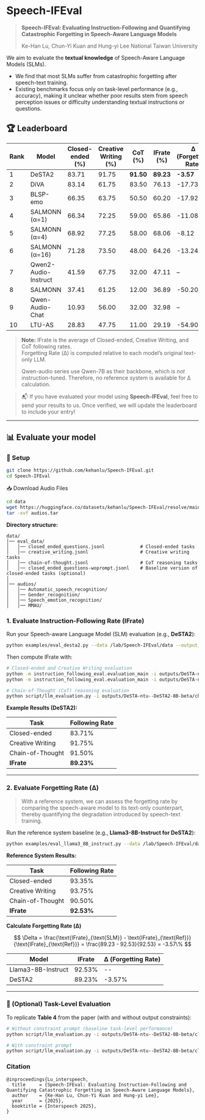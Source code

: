 
# Speech-IFEval

> **Speech-IFEval: Evaluating Instruction-Following and Quantifying Catastrophic Forgetting in Speech-Aware Language Models**
> 
> Ke-Han Lu, Chun-Yi Kuan and Hung-yi Lee
> National Taiwan University

We aim to evaluate the **textual knowledge** of Speech-Aware Language Models (SLMs).
- We find that most SLMs suffer from catastrophic forgetting after speech-text training.
- Existing benchmarks focus only on task-level performance (e.g., accuracy), making it unclear whether poor results stem from speech perception issues or difficulty understanding textual instructions or questions.

## 🏆 Leaderboard

| Rank | Model            | Closed-ended (%) | Creative Writing (%) | CoT (%) | **IFrate (%)** | Δ (Forgetting Rate) |
|------|------------------|------------------|-----------------------|---------|----------------|----------------------|
| 1    | DeSTA2        | 83.71             | 91.75                 | **91.50**   | **89.23**       | **-3.57**               |
| 2    | DiVA              | 83.14             | 61.75                 | 83.50   | 76.13           | -17.73              |
| 3    | BLSP-emo          | 66.35             | 63.75                 | 50.50   | 60.20           | -17.92              |
| 4    | SALMONN (α=1)     | 66.34             | 72.25                 | 59.00   | 65.86           | -11.08              |
| 5    | SALMONN (α=4)     | 68.92             | 77.25                 | 58.00   | 68.06           | -8.12               |
| 6    | SALMONN (α=16)    | 71.28             | 73.50                 | 48.00   | 64.26           | -13.24              |
| 7    | Qwen2-Audio-Instruct | 41.59         | 67.75                 | 32.00   | 47.11           | –                    |
| 8   | SALMONN           | 37.41             | 61.25                 | 12.00   | 36.89           | -50.20              |
| 9    | Qwen-Audio-Chat   | 10.93             | 56.00                 | 32.00   | 32.98           | –                    |
| 10    | LTU-AS            | 28.83             | 47.75                 | 11.00   | 29.19           | -54.90              |

> **Note:** IFrate is the average of Closed-ended, Creative Writing, and CoT following rates.  
> Forgetting Rate (Δ) is computed relative to each model’s original text-only LLM.
> 
> Qwen-audio series use Qwen-7B as their backbone, which is *not* instruction-tuned. Therefore, no reference system is available for Δ calculation.

> 📬 If you have evaluated your model using **Speech-IFEval**, feel free to send your results to us. Once verified, we will update the leaderboard to include your entry!

---

## 📊 Evaluate your model

### 🔧 Setup

```bash
git clone https://github.com/kehanlu/Speech-IFEval.git
cd Speech-IFEval
```

📥 Download Audio Files

```bash
cd data
wget https://huggingface.co/datasets/kehanlu/Speech-IFEval/resolve/main/audios.tar
tar -xvf audios.tar
```

**Directory structure:**

```
data/
│── eval_data/
│   │── closed_ended_questions.jsonl             # Closed-ended tasks
│   │── creative_writing.jsonl                   # Creative writing tasks
│   │── chain-of-thought.jsonl                   # CoT reasoning tasks
│   │── closed_ended_questions-woprompt.jsonl    # Baseline version of closed-ended tasks (optional)
│
│── audios/
│   │── Automatic_speech_recognition/
│   │── Gender_recognition/
│   │── Speech_emotion_recognition/
│   │── MMAU/
```


### 1. Evaluate Instruction-Following Rate (IFrate)

Run your Speech-aware Language Model (SLM) evaluation (e.g., **DeSTA2**):

```bash
python examples/eval_desta2.py --data /lab/Speech-IFEval/data --output_dir outputs
```

Then compute IFrate with:

```bash
# Closed-ended and Creative Writing evaluation
python -m instruction_following_eval.evaluation_main -i outputs/DeSTA-ntu--DeSTA2-8B-beta/closed_ended_questions.jsonl
python -m instruction_following_eval.evaluation_main -i outputs/DeSTA-ntu--DeSTA2-8B-beta/creative_writing.jsonl

# Chain-of-Thought (CoT) reasoning evaluation
python script/llm_evaluation.py -i outputs/DeSTA-ntu--DeSTA2-8B-beta/chain-of-thought.jsonl --stage 0
```

**Example Results (DeSTA2):**

| Task              | Following Rate |
|------------------|----------------|
| Closed-ended      | 83.71%         |
| Creative Writing  | 91.75%         |
| Chain-of-Thought  | 91.50%         |
| **IFrate**        | **89.23%**     |

---

### 2. Evaluate Forgetting Rate (Δ)

> With a reference system, we can assess the forgetting rate by comparing the speech-aware model to its text-only counterpart, thereby quantifying the degradation introduced by speech-text training.


Run the reference system baseline (e.g., **Llama3-8B-Instruct for DeSTA2**):

```bash
python examples/eval_llama3_8B_instruct.py --data /lab/Speech-IFEval/data --output_dir outputs
```

**Reference System Results:**

| Task              | Following Rate |
|------------------|----------------|
| Closed-ended      | 93.35%         |
| Creative Writing  | 93.75%         |
| Chain-of-Thought  | 90.50%         |
| **IFrate**        | **92.53%**     |


**Calculate Forgetting Rate (Δ)**

$$
\Delta = \frac{\text{IFrate}_{\text{SLM}} - \text{IFrate}_{\text{Ref}}}{\text{IFrate}_{\text{Ref}}} = \frac{89.23 - 92.53}{92.53} = -3.57\%
$$

| Model            | IFrate | Δ (Forgetting Rate) |
|------------------|--------|---------------------|
| Llama3-8B-Instruct | 92.53% | --                  |
| DeSTA2            | 89.23% | -3.57%              |

---

### 📌 (Optional) Task-Level Evaluation

To replicate **Table 4** from the paper (with and without output constraints):

```bash
# Without constraint prompt (baseline task-level performance)
python script/llm_evaluation.py -i outputs/DeSTA-ntu--DeSTA2-8B-beta/closed_ended_questions-woprompt.jsonl --stage 0

# With constraint prompt
python script/llm_evaluation.py -i outputs/DeSTA-ntu--DeSTA2-8B-beta/closed_ended_questions.jsonl --stage 0
```


### Citation

```
@inproceedings{Lu_interspeech,
  title     = {Speech-IFEval: Evaluating Instruction-Following and Quantifying Catastrophic Forgetting in Speech-Aware Language Models},
  author    = {Ke-Han Lu, Chun-Yi Kuan and Hung-yi Lee},
  year      = {2025},
  booktitle = {Interspeech 2025},
}
```
